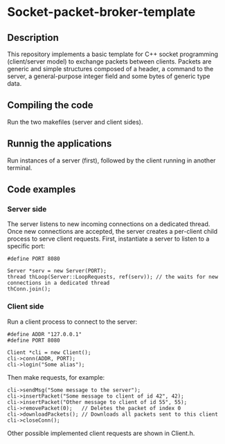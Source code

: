 # Socket-packet-broker-template

## Description

This repository implements a basic template for C++ socket programming (client/server model) to exchange packets between clients.
Packets are generic and simple structures composed of a header, a command to the server, a general-purpose integer field and some bytes of generic type data.

## Compiling the code
Run the two makefiles (server and client sides).


## Runnig the applications
Run instances of a server (first), followed by the client running in another terminal.


## Code examples

### Server side

The server listens to new incoming connections on a dedicated thread. Once new connections are accepted, the server
creates a per-client child process to serve client requests. First, instantiate a server to listen to a specific port:
```
#define PORT 8080

Server *serv = new Server(PORT);
thread thLoop(Server::LoopRequests, ref(serv)); // the waits for new connections in a dedicated thread
thConn.join();
```

### Client side

Run a client process to connect to the server:
```
#define ADDR "127.0.0.1"
#define PORT 8080

Client *cli = new Client();
cli->conn(ADDR, PORT);
cli->login("Some alias");
```

Then make requests, for example:
```
cli->sendMsg("Some message to the server"); 
cli->insertPacket("Some message to client of id 42", 42);
cli->insertPacket("Other message to client of id 55", 55);
cli->removePacket(0);   // Deletes the packet of index 0
cli->downloadPackets(); // Downloads all packets sent to this client
cli->closeConn();
```

Other possible implemented client requests are shown in Client.h.


